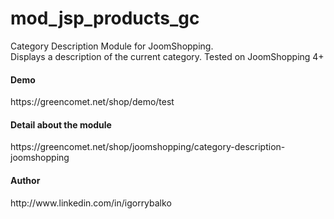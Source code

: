 # mod_jsp_products_gc
Category Description Module for JoomShopping.<br />
Displays a description of the current category. Tested on JoomShopping 4+<br />
<h4>Demo</h4>
https://greencomet.net/shop/demo/test
<h4>Detail about the module</h4>
https://greencomet.net/shop/joomshopping/category-description-joomshopping
<h4>Author</h4>
http://www.linkedin.com/in/igorrybalko
